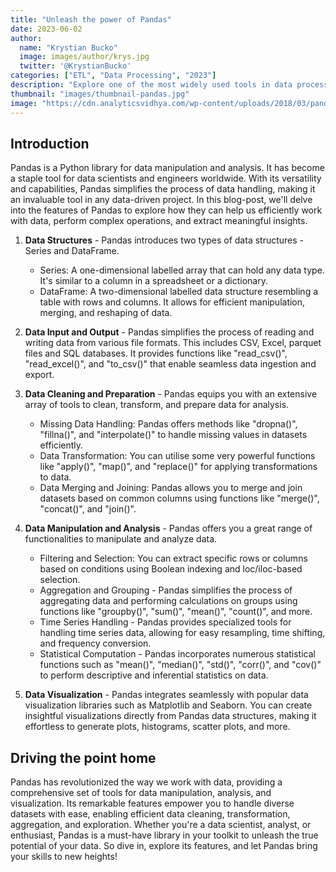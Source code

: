 ```yaml
---
title: "Unleash the power of Pandas"
date: 2023-06-02
author: 
  name: "Krystian Bucko"
  image: images/author/krys.jpg
  twitter: '@KrystianBucko'
categories: ["ETL", "Data Processing", "2023"]
description: "Explore one of the most widely used tools in data processing."
thumbnail: "images/thumbnail-pandas.jpg"
image: "https://cdn.analyticsvidhya.com/wp-content/uploads/2018/03/pandas.jpg" 
---
```


## Introduction
Pandas is a Python library for data manipulation and analysis. It has become a staple tool for data scientists and engineers worldwide. With its versatility and capabilities, Pandas simplifies the process of data handling, making it an invaluable tool in any data-driven project. In this blog-post, we'll delve into the features of Pandas to explore how they can help us efficiently work with data, perform complex operations, and extract meaningful insights. 

1. **Data Structures** - Pandas introduces two types of data structures - Series and DataFrame.
    - Series: A one-dimensional labelled array that can hold any data type. It's similar to a column in a spreadsheet or a dictionary.
    - DataFrame: A two-dimensional labelled data structure resembling a table with rows and columns. It allows for efficient manipulation, merging, and reshaping of data.

2. **Data Input and Output** - Pandas simplifies the process of reading and writing data from various file formats. This includes CSV, Excel, parquet files and SQL databases. It provides functions like "read_csv()", "read_excel()", and "to_csv()" that enable seamless data ingestion and export.

3. **Data Cleaning and Preparation** - Pandas equips you with an extensive array of tools to clean, transform, and prepare data for analysis.
    - Missing Data Handling: Pandas offers methods like "dropna()", "fillna()", and "interpolate()" to handle missing values in datasets efficiently.
    - Data Transformation: You can utilise some very powerful functions like "apply()", "map()", and "replace()" for applying transformations to data.
    - Data Merging and Joining: Pandas allows you to merge and join datasets based on common columns using functions like "merge()", "concat()", and "join()".

4. **Data Manipulation and Analysis** - Pandas offers you a great range of functionalities to manipulate and analyze data.
    - Filtering and Selection: You can extract specific rows or columns based on conditions using Boolean indexing and loc/iloc-based selection.
    - Aggregation and Grouping - Pandas simplifies the process of aggregating data and performing calculations on groups using functions like "groupby()", "sum()", "mean()", "count()", and more.
    - Time Series Handling - Pandas provides specialized tools for handling time series data, allowing for easy resampling, time shifting, and frequency conversion.
    - Statistical Computation - Pandas incorporates numerous statistical functions such as "mean()", "median()", "std()", "corr()", and "cov()" to perform descriptive and inferential statistics on data.

5. **Data Visualization** - Pandas integrates seamlessly with popular data visualization libraries such as Matplotlib and Seaborn. You can create insightful visualizations directly from Pandas data structures, making it effortless to generate plots, histograms, scatter plots, and more.

## Driving the point home
Pandas has revolutionized the way we work with data, providing a comprehensive set of tools for data manipulation, analysis, and visualization. Its remarkable features empower you to handle diverse datasets with ease, enabling efficient data cleaning, transformation, aggregation, and exploration. Whether you're a data scientist, analyst, or enthusiast, Pandas is a must-have library in your toolkit to unleash the true potential of your data. So dive in, explore its features, and let Pandas bring your skills to new heights!